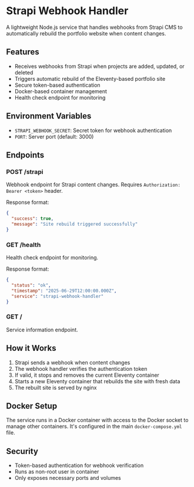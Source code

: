 # Strapi Webhook Handler

A lightweight Node.js service that handles webhooks from Strapi CMS to automatically rebuild the portfolio website when content changes.

## Features

- Receives webhooks from Strapi when projects are added, updated, or deleted
- Triggers automatic rebuild of the Eleventy-based portfolio site
- Secure token-based authentication
- Docker-based container management
- Health check endpoint for monitoring

## Environment Variables

- `STRAPI_WEBHOOK_SECRET`: Secret token for webhook authentication
- `PORT`: Server port (default: 3000)

## Endpoints

### POST /strapi
Webhook endpoint for Strapi content changes. Requires `Authorization: Bearer <token>` header.

Response format:
```json
{
  "success": true,
  "message": "Site rebuild triggered successfully"
}
```

### GET /health
Health check endpoint for monitoring.

Response format:
```json
{
  "status": "ok",
  "timestamp": "2025-06-29T12:00:00.000Z",
  "service": "strapi-webhook-handler"
}
```

### GET /
Service information endpoint.

## How it Works

1. Strapi sends a webhook when content changes
2. The webhook handler verifies the authentication token
3. If valid, it stops and removes the current Eleventy container
4. Starts a new Eleventy container that rebuilds the site with fresh data
5. The rebuilt site is served by nginx

## Docker Setup

The service runs in a Docker container with access to the Docker socket to manage other containers. It's configured in the main `docker-compose.yml` file.

## Security

- Token-based authentication for webhook verification
- Runs as non-root user in container
- Only exposes necessary ports and volumes
